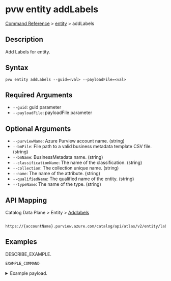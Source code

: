 # pvw entity addLabels
[Command Reference](../../../README.md#command-reference) > [entity](./main.md) > addLabels

## Description
Add Labels for entity.

## Syntax
```
pvw entity addLabels --guid=<val> --payloadFile=<val>
```

## Required Arguments
- `--guid`: guid parameter
- `--payloadFile`: payloadFile parameter

## Optional Arguments
- `--purviewName`: Azure Purview account name. (string)
- `--bmFile`: File path to a valid business metadata template CSV file. (string)
- `--bmName`: BusinessMetadata name. (string)
- `--classificationName`: The name of the classification. (string)
- `--collection`: The collection unique name. (string)
- `--name`: The name of the attribute. (string)
- `--qualifiedName`: The qualified name of the entity. (string)
- `--typeName`: The name of the type. (string)

## API Mapping
Catalog Data Plane > Entity > [Addlabels]()
```
 https://{accountName}.purview.azure.com/catalog/api/atlas/v2/entity/labels
```

## Examples
DESCRIBE_EXAMPLE.
```powershell
EXAMPLE_COMMAND
```
<details><summary>Example payload.</summary>
<p>

```json
PASTE_JSON_HERE
```
</p>
</details>